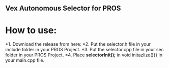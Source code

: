 ## Vex Autonomous Selector for PROS

# How to use:
*1. Download the release from here:
*2. Put the selector.h file in your include folder in your PROS Project.
*3. Put the selector.cpp file in your sec folder in your PROS Project.
*4. Place **selectorInit();** in void initazlize(){} in your main.cpp file.
